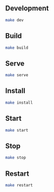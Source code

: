 ## Development

```bash
make dev
```

## Build

```bash
make build
```

## Serve

```bash
make serve
```

## Install

```bash
make install
```

## Start

```bash
make start
```

## Stop

```bash
make stop
```

## Restart

```bash
make restart
```
